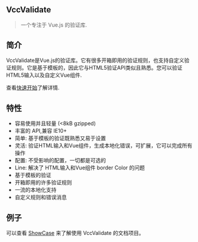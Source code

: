 #

## VccValidate

> 一个专注于 Vue.js 的验证库.

## 简介

VccValidate是Vue.js的验证库。它有很多开箱即用的验证规则，也支持自定义验证规则。它是基于模板的，因此它与HTML5验证API类似且熟悉。您可以验证HTML5输入以及自定义Vue组件.

查看[快速开始](quickstart.md)了解详情.

## 特性

- 容易使用并且轻量 (<8kB gzipped)
- 丰富的 API,兼容 IE10+
- 简单: 基于模板的验证既熟悉又易于设置
- 灵活: 验证HTML输入和Vue组件，生成本地化错误，可扩展，它可以完成所有操作
- 配置: 不受影响的配置，一切都是可选的
- Line: 解决了 HTML输入和Vue组件 border Color 的问题
- 基于模板的验证
- 开箱即用的许多验证规则
- 一流的本地化支持
- 自定义规则和错误消息

## 例子

可以查看 [ShowCase](quickstart.md) 来了解使用 VccValidate 的文档项目。
